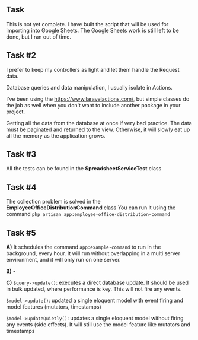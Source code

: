 ## Task #
This is not yet complete. I have built the script that will be used for importing into Google Sheets.
The Google Sheets work is still left to be done, but I ran out of time.

## Task #2

I prefer to keep my controllers as light and let them handle the Request data.

Database queries and data manipulation, I usually isolate in Actions.

I've been using the https://www.laravelactions.com/, but simple classes do the job as well when you don't want to include another package in your project.

Getting all the data from the database at once if very bad practice. The data must be paginated and returned to the view.
Otherwise, it will slowly eat up all the memory as the application grows.

## Task #3
All the tests can be found in the **SpreadsheetServiceTest** class

## Task #4
The collection problem is solved in the **EmployeeOfficeDistributionCommand** class
You can run it using the command `php artisan app:employee-office-distribution-command`

## Task #5
**A)** It schedules the command `app:example-command` to run in the background, every hour. 
It will run without overlapping in a multi server environment, and it will only run on one server.

**B)** -

**C)** `$query->update()`: executes a direct database update. 
It should be used in bulk updated, where performance is key. This will not fire any events. 

`$model->update()`: updated a single eloquent model with event firing and model features (mutators, timestamps)

`$model->updateQuietly()`: updates a single eloquent model without firing any events (side effects).
It will still use the model feature like mutators and timestamps

